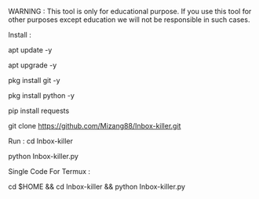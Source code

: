 WARNING :
This tool is only for educational purpose. If you use this tool for other purposes except education we will not be responsible in such cases.

Install :

apt update -y

apt upgrade -y

pkg install git -y

pkg install python -y

pip install requests

git clone https://github.com/Mizang88/Inbox-killer.git

Run :
cd Inbox-killer

python Inbox-killer.py

Single Code For Termux :

cd $HOME && cd Inbox-killer && python Inbox-killer.py
